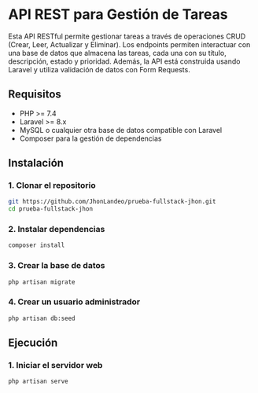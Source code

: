 # API REST para Gestión de Tareas

Esta API RESTful permite gestionar tareas a través de operaciones CRUD (Crear, Leer, Actualizar y Eliminar). Los endpoints permiten interactuar con una base de datos que almacena las tareas, cada una con su título, descripción, estado y prioridad. Además, la API está construida usando Laravel y utiliza validación de datos con Form Requests.

## Requisitos

- PHP >= 7.4
- Laravel >= 8.x
- MySQL o cualquier otra base de datos compatible con Laravel
- Composer para la gestión de dependencias

## Instalación

### 1. Clonar el repositorio

```bash
git https://github.com/JhonLandeo/prueba-fullstack-jhon.git
cd prueba-fullstack-jhon
```

### 2. Instalar dependencias

```bash
composer install
```

### 3. Crear la base de datos

```bash
php artisan migrate
```

### 4. Crear un usuario administrador

```bash
php artisan db:seed
```

## Ejecución

### 1. Iniciar el servidor web

```bash
php artisan serve
```
